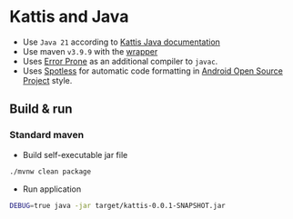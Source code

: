 # Kattis and Java

* Use `Java 21` according to [Kattis Java documentation](https://open.kattis.com/languages/java)
* Use maven `v3.9.9` with the [wrapper](https://maven.apache.org/wrapper/)
* Uses [Error Prone](https://errorprone.info/) as an additional compiler to `javac`.
* Uses [Spotless](https://github.com/diffplug/spotless/) for automatic code formatting
  in [Android Open Source Project](https://source.android.com/docs/setup/contribute/code-style) style.


## Build & run

### Standard maven

* Build self-executable jar file

```bash
./mvnw clean package
```

* Run application

```bash
DEBUG=true java -jar target/kattis-0.0.1-SNAPSHOT.jar 
```
